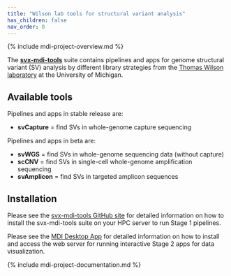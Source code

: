 ```yaml
---
title: "Wilson lab tools for structural variant analysis"
has_children: false
nav_order: 0
---
```


{% include mdi-project-overview.md %} 

The [**svx-mdi-tools**](https://github.com/wilsontelab/svx-mdi-tools) 
suite contains pipelines and apps
for genome structural variant (SV) analysis by different library strategies
from the 
[Thomas Wilson laboratory](https://wilsonte-umich.github.io)
at the University of Michigan.

## Available tools

Pipelines and apps in stable release are:
- **svCapture** = find SVs in whole-genome capture sequencing

Pipelines and apps in beta are:
- **svWGS** = find SVs in whole-genome sequencing data (without capture)
- **scCNV** = find SVs in single-cell whole-genome amplification sequencing
- **svAmplicon** = find SVs in targeted amplicon sequences

## Installation

Please see the [svx-mdi-tools GitHub site](https://wilsontelab.github.io/svx-mdi-tools) 
for detailed information on how to install the svx-mdi-tools suite
on your HPC server to run Stage 1 pipelines.

Please see the [MDI Desktop App](https://midataint.github.io/mdi-desktop-app) for detailed 
information on how to install and access the web server for running
interactive Stage 2 apps for data visualization.

{% include mdi-project-documentation.md %}
